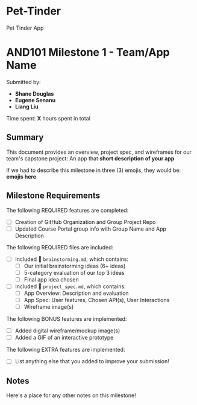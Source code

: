 # Pet-Tinder
Pet Tinder App 
<!-- (This is a comment) INSTRUCTIONS: Go through this page and fill out any **bolded** entries with their correct values.-->

# AND101 Milestone 1 - **Team/App Name**

Submitted by:
- **Shane Douglas**
- **Eugene Senanu**
- **Liang Liu**


Time spent: **X** hours spent in total

## Summary

This document provides an overview, project spec, and wireframes for our team's capstone project: An app that **short description of your app**

If we had to describe this milestone in three (3) emojis, they would be: **emojis here**

## Milestone Requirements

<!-- Please be sure to change the [ ] to [x] for any features you completed.  If a feature is not checked [x], you might miss the points for that item! -->

The following REQUIRED features are completed:

- [ ] Creation of GitHub Organization and Group Project Repo
- [ ] Updated Course Portal group info with Group Name and App Description

The following REQUIRED files are included:

- [ ] Included 📄 `brainstorming.md`, which contains:
  - [ ] Our initial brainstorming ideas (6+ ideas)
  - [ ] 5-category evaluation of our top 3 ideas
  - [ ] Final app idea chosen
- [ ] Included 📄 `project_spec.md`, which contains:
  - [ ] App Overview: Description and evaluation
  - [ ] App Spec: User features, Chosen API(s), User Interactions
  - [ ] Wireframe image(s)

The following BONUS features are implemented:

- [ ] Added digital wireframe/mockup image(s)
- [ ] Added a GIF of an interactive prototype

The following EXTRA features are implemented:

- [ ] List anything else that you added to improve your submission!

## Notes

Here's a place for any other notes on this milestone!
